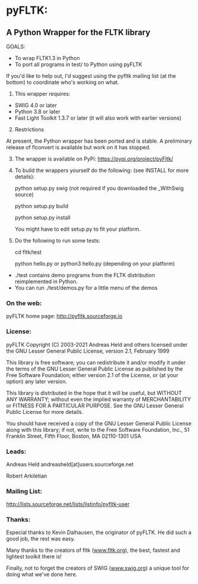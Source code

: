 
pyFLTK:
=======

A Python Wrapper for the FLTK library
-------------------------------------

GOALS:

* To wrap FLTK1.3 in Python 
* To port all programs in test/ to Python using pyFLTK
 

If you'd like to help out, I'd suggest using the pyfltk mailing list
(at the bottom) to coordinate who's working on what. 

1) This wrapper requires:

* SWIG 4.0 or later
* Python 3.8 or later
* Fast Light Toolkit 1.3.7 or later (it will also work with earlier versions)

2) Restrictions

At present, the Python wrapper has been ported and is stable.
A preliminary release of flconvert is available but work on it has stopped.
   

3) The wrapper is available on PyPi: https://pypi.org/project/pyFltk/

4) To build the wrappers yourself do the following: (see INSTALL for more
   details):
   

	
	python setup.py swig (not required if you downloaded the _WithSwig source)
	
	python setup.py build
	
	python setup.py install
   
   
   You might have to edit setup.py to fit your platform. 
   
   
5) Do the following to run some tests:


	
	cd fltk/test
	
	python hello.py
    or
    python3 hello.py (depending on your platform)


* ./test contains demo programs from the FLTK distribution reimplemented
  in Python.
* You can run ./test/demos.py for a little
  menu of the demos



### On the web:

pyFLTK home page: http://pyfltk.sourceforge.io


### License:

pyFLTK Copyright (C) 2003-2021 Andreas Held and others licensed under the
GNU Lesser General Public License, version 2.1, February 1999 

This library is free software; you can redistribute it and/or
modify it under the terms of the GNU Lesser General Public
License as published by the Free Software Foundation; either
version 2.1 of the License, or (at your option) any later version.

This library is distributed in the hope that it will be useful,
but WITHOUT ANY WARRANTY; without even the implied warranty of
MERCHANTABILITY or FITNESS FOR A PARTICULAR PURPOSE.  See the GNU
Lesser General Public License for more details.

You should have received a copy of the GNU Lesser General Public
License along with this library; if not, write to the Free Software
Foundation, Inc., 51 Franklin Street, Fifth Floor, Boston, MA  02110-1301  USA


### Leads:

Andreas Held  andreasheld[at]users.sourceforge.net

Robert Arkiletian



### Mailing List:

http://lists.sourceforge.net/lists/listinfo/pyfltk-user


### Thanks:

Especial thanks to Kevin Dalhausen, the originator of pyFLTK. He did
such a good job, the rest was easy.

Many thanks to the creators of fltk (www.fltk.org), the best, fastest
and lightest toolkit there is!

Finally, not to forget the creators of SWIG (www.swig.org) a unique
tool for doing what we've done here.












